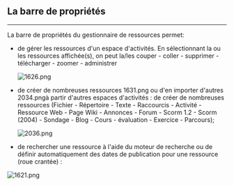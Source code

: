 ## La barre de propriétés
---

La barre de propriétés du gestionnaire de ressources permet:

* de gérer les ressources d'un espace d'activités. En sélectionnant la ou les ressources affichée(s), on peut la/les couper - coller - supprimer - télécharger - zoomer - administrer

    ![1626.png](http://www.claroline.net/uploads/custom/images/1626.png)

* de créer de nombreuses ressources 1631.png ou d'en importer d'autres 2034.pngà partir d'autres espaces d'activités :
    de créer de nombreuses ressources (Fichier - Répertoire - Texte - Raccourcis - Activité - Ressource Web - Page Wiki - Annonces - Forum - Scorm 1.2 - Scorm (2004) - Sondage - Blog - Cours - évaluation - Exercice - Parcours);
    
   ![ 2036.png](http://www.claroline.net/uploads/custom/images/2036.png)
    
* de rechercher une ressource à l'aide du moteur de recherche ou de définir automatiquement des dates de publication pour une ressource (roue crantée) :

![    1621.png](http://www.claroline.net/uploads/custom/images/1621.png)



